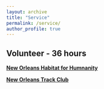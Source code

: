 ```yaml
---
layout: archive
title: "Service"
permalink: /service/
author_profile: true
---
```

## Volunteer - 36 hours

<b>[New Orleans Habitat for Humnanity](http://www.habitat-nola.org/restore/volunteer-at-restore/) </b>

<b>[New Orleans Track Club](https://runnotc.org/cgi-bin/volunteer_signup.pl) </b>

<!-- ## Service -->
